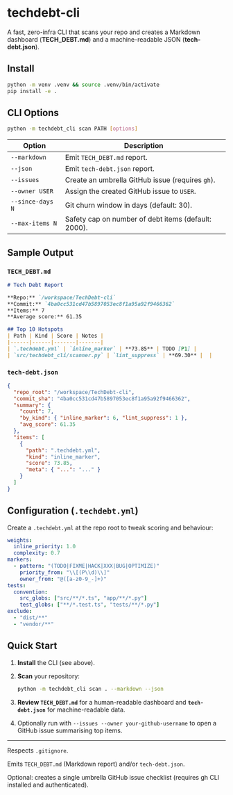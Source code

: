 # techdebt-cli

A fast, zero-infra CLI that scans your repo and creates a Markdown dashboard (**TECH_DEBT.md**) and a machine-readable JSON (**tech-debt.json**).

## Install

```bash
python -m venv .venv && source .venv/bin/activate
pip install -e .
```

## CLI Options

```bash
python -m techdebt_cli scan PATH [options]
```

| Option | Description |
|--------|-------------|
| `--markdown` | Emit `TECH_DEBT.md` report. |
| `--json` | Emit `tech-debt.json` report. |
| `--issues` | Create an umbrella GitHub issue (requires `gh`). |
| `--owner USER` | Assign the created GitHub issue to `USER`. |
| `--since-days N` | Git churn window in days (default: 30). |
| `--max-items N` | Safety cap on number of debt items (default: 2000). |

## Sample Output

### `TECH_DEBT.md`

```markdown
# Tech Debt Report

**Repo:** `/workspace/TechDebt-cli`
**Commit:** `4ba0cc531cd47b5897053ec8f1a95a92f9466362`
**Items:** 7
**Average score:** 61.35

## Top 10 Hotspots
| Path | Kind | Score | Notes |
|------|------|-------|-------|
| `.techdebt.yml` | `inline_marker` | **73.85** | TODO [P1] |
| `src/techdebt_cli/scanner.py` | `lint_suppress` | **69.30** |  |
```

### `tech-debt.json`

```json
{
  "repo_root": "/workspace/TechDebt-cli",
  "commit_sha": "4ba0cc531cd47b5897053ec8f1a95a92f9466362",
  "summary": {
    "count": 7,
    "by_kind": { "inline_marker": 6, "lint_suppress": 1 },
    "avg_score": 61.35
  },
  "items": [
    {
      "path": ".techdebt.yml",
      "kind": "inline_marker",
      "score": 73.85,
      "meta": { "...": "..." }
    }
  ]
}
```

## Configuration (`.techdebt.yml`)

Create a `.techdebt.yml` at the repo root to tweak scoring and behaviour:

```yaml
weights:
  inline_priority: 1.0
  complexity: 0.7
markers:
  - pattern: "(TODO|FIXME|HACK|XXX|BUG|OPTIMIZE)"
    priority_from: "\\[(P\\d)\\]"
    owner_from: "@([a-z0-9_-]+)"
tests:
  convention:
    src_globs: ["src/**/*.ts", "app/**/*.py"]
    test_globs: ["**/*.test.ts", "tests/**/*.py"]
exclude:
  - "dist/**"
  - "vendor/**"
```

## Quick Start

1. **Install** the CLI (see above).
2. **Scan** your repository:

   ```bash
   python -m techdebt_cli scan . --markdown --json
   ```

3. **Review `TECH_DEBT.md`** for a human-readable dashboard and **`tech-debt.json`** for machine-readable data.
4. Optionally run with `--issues --owner your-github-username` to open a GitHub issue summarising top items.

---

Respects `.gitignore`.

Emits `TECH_DEBT.md` (Markdown report) and/or `tech-debt.json`.

Optional: creates a single umbrella GitHub issue checklist (requires gh CLI installed and authenticated).